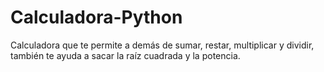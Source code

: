 # Calculadora-Python
Calculadora que te permite a demás de sumar, restar, multiplicar y dividir, también te ayuda a sacar la raíz cuadrada y la potencia.
